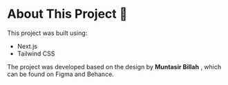 # About This Project 🚀
This project was built using:

- Next.js
- Tailwind CSS

The project was developed based on the design by <strong>Muntasir Billah</strong> , which can be found on Figma and Behance.
